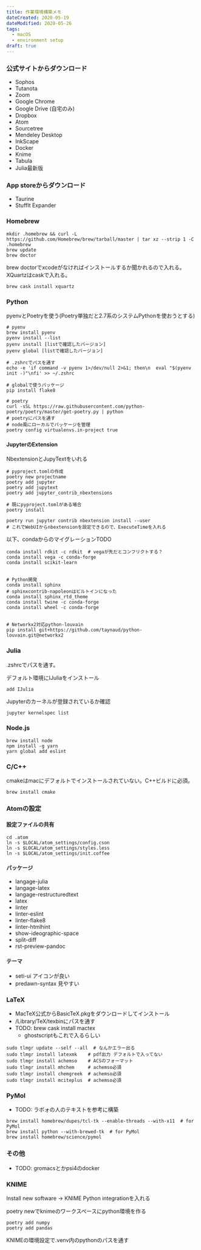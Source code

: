 ```yaml
---
title: 作業環境構築メモ
dateCreated: 2020-05-19
dateModified: 2020-05-26
tags:
  - macOS
  - environment setup
draft: true
---
```



### 公式サイトからダウンロード

- Sophos
- Tutanota
- Zoom
- Google Chrome
- Google Drive (自宅のみ)
- Dropbox
- Atom
- Sourcetree
- Mendeley Desktop
- InkScape
- Docker
- Knime
- Tabula
- Julia最新版



### App storeからダウンロード

- Taurine
- StuffIt Expander



### Homebrew

```
mkdir .homebrew && curl -L https://github.com/Homebrew/brew/tarball/master | tar xz --strip 1 -C .homebrew
brew update
brew doctor
```

brew doctorでxcodeがなければインストールするか聞かれるので入れる。XQuartzはcaskで入れる。

```
brew cask install xquartz
```



### Python

pyenvとPoetryを使う(Poetry単独だと2.7系のシステムPythonを使おうとする)

```
# pyenv
brew install pyenv
pyenv install --list
pyenv install [listで確認したバージョン]
pyenv global [listで確認したバージョン]

# .zshrcでパスを通す
echo -e 'if command -v pyenv 1>/dev/null 2>&1; then\n  eval "$(pyenv init -)"\nfi' >> ~/.zshrc

# globalで使うパッケージ
pip install flake8

# poetry
curl -sSL https://raw.githubusercontent.com/python-poetry/poetry/master/get-poetry.py | python
# poetryにパスを通す
# node風にローカルでパッケージを管理
poetry config virtualenvs.in-project true

```

#### JupyterのExtension

NbextensionとJupyTextをいれる

```
# pyproject.tomlの作成
poetry new projectname
poetry add jupyter
poetry add jupytext
poetry add jupyter_contrib_nbextensions

# 既にpyproject.tomlがある場合
poetry install
```

```
poetry run jupyter contrib nbextension install --user
# これでWebUIからnbextensionを設定できるので、ExecuteTimeを入れる
```


以下、condaからのマイグレーションTODO

```
conda install rdkit -c rdkit  # vegaが先だとコンフリクトする？
conda install vega -c conda-forge
conda install scikit-learn


# Python開発
conda install sphinx
# sphinxcontrib-napoleonはビルトインになった
conda install sphinx_rtd_theme
conda install twine -c conda-forge
conda install wheel -c conda-forge


# Networkx2対応python-louvain
pip install git+https://github.com/taynaud/python-louvain.git@networkx2

```


### Julia

.zshrcでパスを通す。

デフォルト環境にIJuliaをインストール

```
add IJulia
```

Jupyterのカーネルが登録されているか確認

```
jupyter kernelspec list
```




### Node.js

```
brew install node
npm install -g yarn
yarn global add eslint
```



### C/C++

cmakeはmacにデフォルトでインストールされていない。C++ビルドに必須。

```
brew install cmake
```



### Atomの設定

#### 設定ファイルの共有

```
cd .atom
ln -s $LOCAL/atom_settings/config.cson
ln -s $LOCAL/atom_settings/styles.less
ln -s $LOCAL/atom_settings/init.coffee
```

#### パッケージ

- langage-julia
- langage-latex
- langage-restructuredtext
- latex
- linter
- linter-eslint
- linter-flake8
- linter-htmlhint
- show-ideographic-space
- split-diff
- rst-preview-pandoc

#### テーマ

- seti-ui アイコンが良い
- predawn-syntax 見やすい



### LaTeX

- MacTeX公式からBasicTeX.pkgをダウンロードしてインストール
- /Library/TeX/texbinにパスを通す
- TODO: brew cask install mactex
  - ghostscriptもこれで入るらしい

```
sudo tlmgr update --self --all  # なんかエラー出る
sudo tlmgr install latexmk    # pdf出力 デフォルトで入ってない
sudo tlmgr install achemso    # ACSのフォーマット
sudo tlmgr install mhchem     # achemso必須
sudo tlmgr install chemgreek  # achemso必須
sudo tlmgr install mciteplus  # achemso必須
```



### PyMol

- TODO: ラボォの人のテキストを参考に構築

```
brew install homebrew/dupes/tcl-tk --enable-threads --with-x11  # for PyMol
brew install python --with-brewed-tk  # for PyMol
brew install homebrew/science/pymol
```



### その他

- TODO: gromacsとかpsi4のdocker




### KNIME

Install new software -> KNIME Python integrationを入れる

poetry newでknimeのワークスペースにpython環境を作る

```
poetry add numpy
poetry add pandas
```

KNIMEの環境設定で.venv内のpythonのパスを通す
